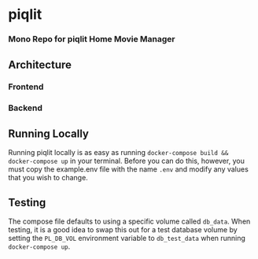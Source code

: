 # piqlit
### Mono Repo for **piqlit** Home Movie Manager

## Architecture
### Frontend
### Backend

## Running Locally
Running piqlit locally is as easy as running `docker-compose build && docker-compose up` in your terminal.  Before you can do this, however, you must copy the example.env file with the name `.env` and modify any values that you wish to change.  

## Testing
The compose file defaults to using a specific volume called `db_data`.  When testing, it is a good idea to swap this out for a test database volume by setting the `PL_DB_VOL` environment variable to `db_test_data` when running `docker-compose up`. 
